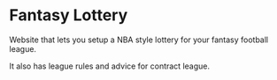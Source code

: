 # Fantasy Lottery

Website that lets you setup a NBA style lottery for your fantasy football league.

It also has league rules and advice for contract league.

